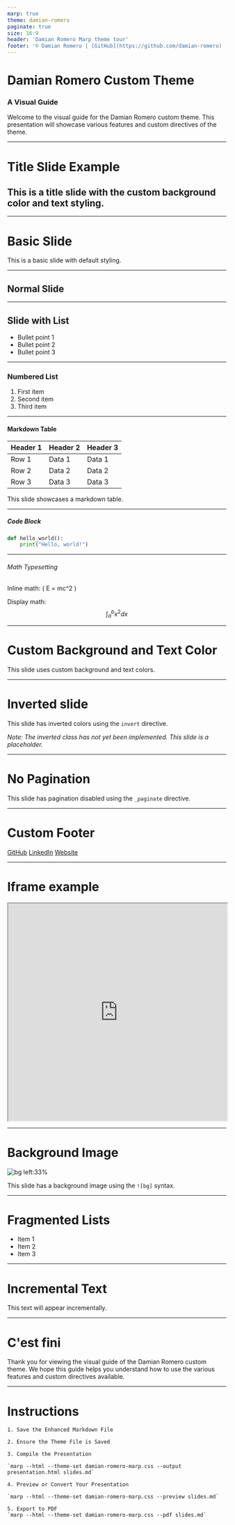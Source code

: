 ```yaml
---
marp: true
theme: damian-romero
paginate: true
size: 16:9
header: 'Damian Romero Marp theme tour'
footer: '© Damian Romero | [GitHub](https://github.com/damian-romero) | [LinkedIn](https://www.linkedin.com/in/damian-romero/) | [Website](https://www.d-romero.com)'
---
```


# Damian Romero Custom Theme
### A Visual Guide

Welcome to the visual guide for the Damian Romero custom theme. This presentation will showcase various features and custom directives of the theme.

---

<!-- _class: title -->

# Title Slide Example

## This is a title slide with the custom background color and text styling.

---

# Basic Slide
This is a basic slide with default styling.

---

## Normal Slide

---

## Slide with List

- Bullet point 1
- Bullet point 2
- Bullet point 3

---

### Numbered List

1. First item
2. Second item
3. Third item

---

#### Markdown Table

| Header 1 | Header 2 | Header 3 |
|----------|----------|----------|
| Row 1    | Data 1   | Data 1   |
| Row 2    | Data 2   | Data 2   |
| Row 3    | Data 3   | Data 3   |

This slide showcases a markdown table.

---

##### Code Block

```python
def hello_world():
    print("Hello, world!")
```

---

###### Math Typesetting

Inline math: \( E = mc^2 \)

Display math:
$$
\int_{a}^{b} x^2 dx
$$

---

<!-- _backgroundColor: #732124 -->
<!-- _color: #fef8f8 -->

# Custom Background and Text Color

This slide uses custom background and text colors.

---

<!-- _class: invert -->

# Inverted slide

This slide has inverted colors using the `invert` directive.

*Note: The inverted class has not yet been implemented. This slide is a 
placeholder.*

---

<!-- _paginate: false -->

# No Pagination

This slide has pagination disabled using the `_paginate` directive.

---

# Custom Footer

<footer>
  <a href="https://github.com/damian-romero/" class="github">GitHub</a>
  <a href="https://www.linkedin.com/in/damian-romero/" class="linkedin">LinkedIn</a>
  <a href="https://www.d-romero.com" class="website">Website</a>
</footer>

---

# Iframe example

<iframe src="https:www.d-romero.com" width="100%" height="500"></iframe>

---

<!-- _class: lead -->

<!-- _footer: -->

# Background Image

![bg left:33%](https://via.placeholder.com/800x600)

This slide has a background image using the `![bg]` syntax.

---

# Fragmented Lists

* Item 1
* Item 2
* Item 3

---

# Incremental Text

This text will appear incrementally.

---

# C'est fini

Thank you for viewing the visual guide of the Damian Romero custom theme. We hope this guide helps you understand how to use the various features and custom directives available.

---

# Instructions

```
1. Save the Enhanced Markdown File

2. Ensure the Theme File is Saved

3. Compile the Presentation

`marp --html --theme-set damian-romero-marp.css --output presentation.html slides.md`

4. Preview or Convert Your Presentation

`marp --html --theme-set damian-romero-marp.css --preview slides.md`

5. Export to PDF
`marp --html --theme-set damian-romero-marp.css --pdf slides.md`
```
